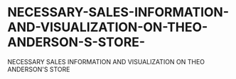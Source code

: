 # NECESSARY-SALES-INFORMATION-AND-VISUALIZATION-ON-THEO-ANDERSON-S-STORE-
NECESSARY SALES INFORMATION AND VISUALIZATION ON THEO ANDERSON'S STORE 

